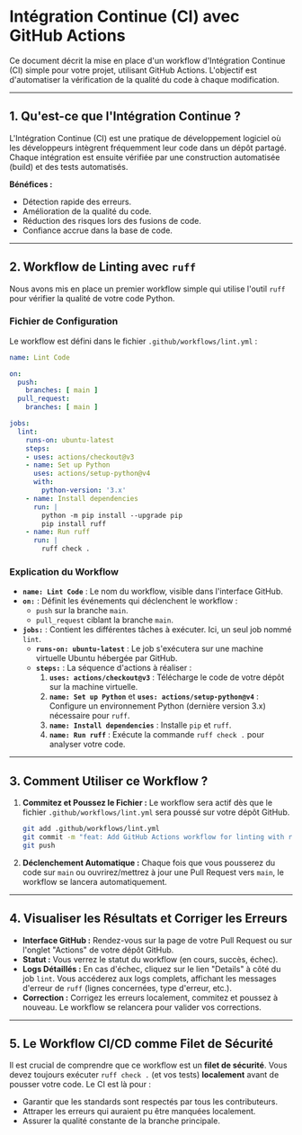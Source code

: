 # Intégration Continue (CI) avec GitHub Actions

Ce document décrit la mise en place d'un workflow d'Intégration Continue (CI) simple pour votre projet, utilisant GitHub Actions. L'objectif est d'automatiser la vérification de la qualité du code à chaque modification.

---

## 1. Qu'est-ce que l'Intégration Continue ?

L'Intégration Continue (CI) est une pratique de développement logiciel où les développeurs intègrent fréquemment leur code dans un dépôt partagé. Chaque intégration est ensuite vérifiée par une construction automatisée (build) et des tests automatisés.

**Bénéfices :**
*   Détection rapide des erreurs.
*   Amélioration de la qualité du code.
*   Réduction des risques lors des fusions de code.
*   Confiance accrue dans la base de code.

---

## 2. Workflow de Linting avec `ruff`

Nous avons mis en place un premier workflow simple qui utilise l'outil `ruff` pour vérifier la qualité de votre code Python.

### Fichier de Configuration

Le workflow est défini dans le fichier `.github/workflows/lint.yml` :

```yaml
name: Lint Code

on:
  push:
    branches: [ main ]
  pull_request:
    branches: [ main ]

jobs:
  lint:
    runs-on: ubuntu-latest
    steps:
    - uses: actions/checkout@v3
    - name: Set up Python
      uses: actions/setup-python@v4
      with:
        python-version: '3.x'
    - name: Install dependencies
      run: |
        python -m pip install --upgrade pip
        pip install ruff
    - name: Run ruff
      run: |
        ruff check .
```

### Explication du Workflow

*   **`name: Lint Code`** : Le nom du workflow, visible dans l'interface GitHub.
*   **`on:`** : Définit les événements qui déclenchent le workflow :
    *   `push` sur la branche `main`.
    *   `pull_request` ciblant la branche `main`.
*   **`jobs:`** : Contient les différentes tâches à exécuter. Ici, un seul job nommé `lint`.
    *   **`runs-on: ubuntu-latest`** : Le job s'exécutera sur une machine virtuelle Ubuntu hébergée par GitHub.
    *   **`steps:`** : La séquence d'actions à réaliser :
        1.  **`uses: actions/checkout@v3`** : Télécharge le code de votre dépôt sur la machine virtuelle.
        2.  **`name: Set up Python`** et **`uses: actions/setup-python@v4`** : Configure un environnement Python (dernière version 3.x) nécessaire pour `ruff`.
        3.  **`name: Install dependencies`** : Installe `pip` et `ruff`.
        4.  **`name: Run ruff`** : Exécute la commande `ruff check .` pour analyser votre code.

---

## 3. Comment Utiliser ce Workflow ?

1.  **Commitez et Poussez le Fichier :** Le workflow sera actif dès que le fichier `.github/workflows/lint.yml` sera poussé sur votre dépôt GitHub.
    ```bash
    git add .github/workflows/lint.yml
    git commit -m "feat: Add GitHub Actions workflow for linting with ruff"
    git push
    ```
2.  **Déclenchement Automatique :** Chaque fois que vous pousserez du code sur `main` ou ouvrirez/mettrez à jour une Pull Request vers `main`, le workflow se lancera automatiquement.

---

## 4. Visualiser les Résultats et Corriger les Erreurs

*   **Interface GitHub :** Rendez-vous sur la page de votre Pull Request ou sur l'onglet "Actions" de votre dépôt GitHub.
*   **Statut :** Vous verrez le statut du workflow (en cours, succès, échec).
*   **Logs Détaillés :** En cas d'échec, cliquez sur le lien "Details" à côté du job `lint`. Vous accéderez aux logs complets, affichant les messages d'erreur de `ruff` (lignes concernées, type d'erreur, etc.).
*   **Correction :** Corrigez les erreurs localement, commitez et poussez à nouveau. Le workflow se relancera pour valider vos corrections.

---

## 5. Le Workflow CI/CD comme Filet de Sécurité

Il est crucial de comprendre que ce workflow est un **filet de sécurité**. Vous devez toujours exécuter `ruff check .` (et vos tests) **localement** avant de pousser votre code. Le CI est là pour : 
*   Garantir que les standards sont respectés par tous les contributeurs.
*   Attraper les erreurs qui auraient pu être manquées localement.
*   Assurer la qualité constante de la branche principale.
